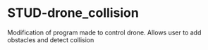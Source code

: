 # STUD-drone_collision
Modification of program made to control drone. Allows user to add obstacles and detect collision
